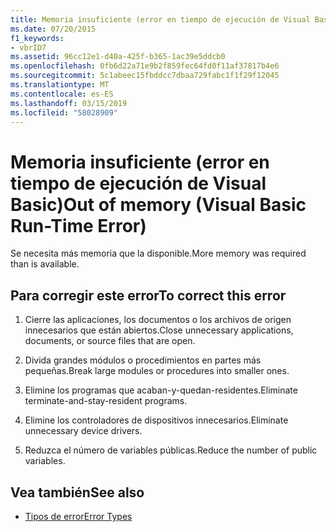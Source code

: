 ```yaml
---
title: Memoria insuficiente (error en tiempo de ejecución de Visual Basic)
ms.date: 07/20/2015
f1_keywords:
- vbrID7
ms.assetid: 96cc12e1-d40a-425f-b365-1ac39e5ddcb0
ms.openlocfilehash: 0fb6d22a71e9b2f859fec64fd0f11af37817b4e6
ms.sourcegitcommit: 5c1abeec15fbddcc7dbaa729fabc1f1f29f12045
ms.translationtype: MT
ms.contentlocale: es-ES
ms.lasthandoff: 03/15/2019
ms.locfileid: "58028909"
---
```

# <a name="out-of-memory-visual-basic-run-time-error"></a><span data-ttu-id="f8d42-102">Memoria insuficiente (error en tiempo de ejecución de Visual Basic)</span><span class="sxs-lookup"><span data-stu-id="f8d42-102">Out of memory (Visual Basic Run-Time Error)</span></span>
<span data-ttu-id="f8d42-103">Se necesita más memoria que la disponible.</span><span class="sxs-lookup"><span data-stu-id="f8d42-103">More memory was required than is available.</span></span>  
  
## <a name="to-correct-this-error"></a><span data-ttu-id="f8d42-104">Para corregir este error</span><span class="sxs-lookup"><span data-stu-id="f8d42-104">To correct this error</span></span>  
  
1.  <span data-ttu-id="f8d42-105">Cierre las aplicaciones, los documentos o los archivos de origen innecesarios que están abiertos.</span><span class="sxs-lookup"><span data-stu-id="f8d42-105">Close unnecessary applications, documents, or source files that are open.</span></span>  
  
2.  <span data-ttu-id="f8d42-106">Divida grandes módulos o procedimientos en partes más pequeñas.</span><span class="sxs-lookup"><span data-stu-id="f8d42-106">Break large modules or procedures into smaller ones.</span></span>  
  
3.  <span data-ttu-id="f8d42-107">Elimine los programas que acaban-y-quedan-residentes.</span><span class="sxs-lookup"><span data-stu-id="f8d42-107">Eliminate terminate-and-stay-resident programs.</span></span>  
  
4.  <span data-ttu-id="f8d42-108">Elimine los controladores de dispositivos innecesarios.</span><span class="sxs-lookup"><span data-stu-id="f8d42-108">Eliminate unnecessary device drivers.</span></span>  
  
5.  <span data-ttu-id="f8d42-109">Reduzca el número de variables públicas.</span><span class="sxs-lookup"><span data-stu-id="f8d42-109">Reduce the number of public variables.</span></span>  
  
## <a name="see-also"></a><span data-ttu-id="f8d42-110">Vea también</span><span class="sxs-lookup"><span data-stu-id="f8d42-110">See also</span></span>

- [<span data-ttu-id="f8d42-111">Tipos de error</span><span class="sxs-lookup"><span data-stu-id="f8d42-111">Error Types</span></span>](../../visual-basic/programming-guide/language-features/error-types.md)
